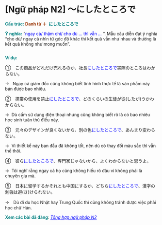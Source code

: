# [Ngữ pháp N2] 〜にしたところで
<div class="entry-content">
<p><strong><span style="color: #008080;">Cấu trúc: </span></strong><b><span style="color: #993300;">Danh từ ＋ </span><span style="color: #008080;"> にしたところで</span></b></p>
<p><strong><span style="color: #008080;">Ý nghĩa:</span></strong> ”<span style="color: #0000ff;">ngay cả/ thậm chí/ cho dù</span> <span style="color: #0000ff;">… thì vẫn … </span>“. Mẫu câu diễn đạt ý nghĩa “cho dù/ ngay cả nhìn từ góc độ khác thì kết quả vẫn như nhau và thường là kết quả không như mong muốn”.</p>
<p><ins class="adsbygoogle adslot_1" data-ad-client="ca-pub-2233580070484357" data-ad-slot="4413057825" style="display: inline-block;"></ins><br/>
<script>// <![CDATA[ (adsbygoogle = window.adsbygoogle || []).push({}); // ]]&gt;</script></p>
<p><strong><span style="color: #008080;">Ví dụ:</span></strong></p>
<p><span style="font-weight: 400;">①</span><span style="font-weight: 400;">　</span><span style="font-weight: 400;">この商品がどれだけ売れるのか、社長<span style="color: #0000ff;">にしたところで</span>実際のところはわからない。</span></p>
<p><span style="font-weight: 400;">→   Ngay cả giám đốc cũng không biết tình hình thực tế là sản phẩm này bán được bao nhiêu.</span></p>
<p><span style="font-weight: 400;">②　携帯の使用を禁止<span style="color: #0000ff;">にしたところで</span>、どのくらいの生徒が従(したが)うかわからない。</span></p>
<p><span style="font-weight: 400;">→  Dù cấm sử dụng điện thoại nhưng cũng không biết rõ là có bao nhiêu học sinh tuân thủ điều này.</span><span style="font-weight: 400;"> </span></p>
<p><span style="font-weight: 400;">③　元々のデザインが良くないから、別の色<span style="color: #0000ff;">にしたところで</span>、あんまり変わらない。</span></p>
<p><span style="font-weight: 400;">→  </span><span style="font-weight: 400;">Vì thiết kế này ban đầu đã không tốt, nên dù có thay đổi màu sắc thì vẫn thế thôi.</span></p>
<p><span style="font-weight: 400;">④　</span><span style="font-weight: 400;">彼ら<span style="color: #0000ff;">にしたところで</span>、専門家じゃないから、よくわからないと思うよ</span><span style="font-weight: 400;">。</span></p>
<p><span style="font-weight: 400;">→  Tôi nghĩ rằng ngay cả họ cũng không hiểu rõ đâu vì không phải là chuyên gia mà.</span></p>
<p>⑤　日本に留学するかそれとも中国にするか、どちら<span class="change" style="color: #0000ff;">にしたところで</span>、漢字の勉強は避(さ)けられない。</p>
<p>→　Dù đi du học Nhật hay Trung Quốc thì cũng không tránh được việc phải học chữ Hán.</p>
<p><strong><span style="color: #008080;">Xem các bài đã đăng</span></strong>: <span style="color: #0000ff;"><em><a href="https://bikae.net/ngu-phap/tong-hop-ngu-phap-n2/" style="color: #0000ff;" target="_blank">Tổng hợp ngữ pháp N2</a></em></span></p>

</div>